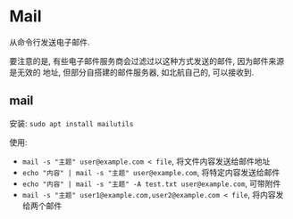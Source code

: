 # Mail

从命令行发送电子邮件.

要注意的是, 有些电子邮件服务商会过滤过以这种方式发送的邮件, 因为邮件来源是无效的
地址, 但部分自搭建的邮件服务器, 如北航自己的, 可以接收到.

## mail

安装: `sudo apt install mailutils`

使用:
* `mail -s "主题" user@example.com < file`, 将文件内容发送给邮件地址
* `echo "内容" | mail -s "主题" user@example.com`, 将特定内容发送给邮件
* `echo "内容" | mail -s "主题" -A test.txt user@example.com`, 可带附件
* `mail -s "主题" user1@example.com,user2@example.com < file`, 将内容发给两个邮件
